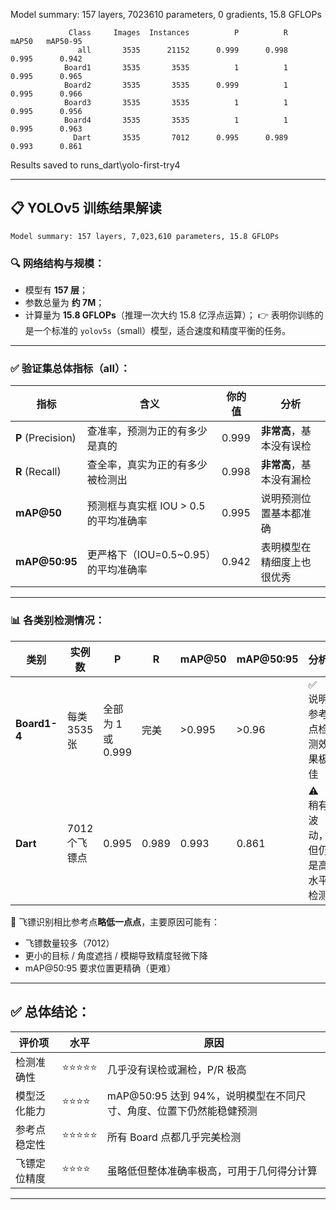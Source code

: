 Model summary: 157 layers, 7023610 parameters, 0 gradients, 15.8 GFLOPs

                 Class     Images  Instances          P          R      mAP50   mAP50-95 
                   all       3535      21152      0.999      0.998      0.995      0.942
                Board1       3535       3535          1          1      0.995      0.965
                Board2       3535       3535      0.999          1      0.995      0.966
                Board3       3535       3535          1          1      0.995      0.956
                Board4       3535       3535          1          1      0.995      0.963
                  Dart       3535       7012      0.995      0.989      0.993      0.861

Results saved to runs_dart\yolo-first-try4


---

## 📋 YOLOv5 训练结果解读

```
Model summary: 157 layers, 7,023,610 parameters, 15.8 GFLOPs
```

### 🔍 网络结构与规模：
- 模型有 **157 层**；
- 参数总量为 **约 7M**；
- 计算量为 **15.8 GFLOPs**（推理一次大约 15.8 亿浮点运算）；
👉 表明你训练的是一个标准的 `yolov5s`（small）模型，适合速度和精度平衡的任务。

---

### ✅ 验证集总体指标（all）：

| 指标 | 含义 | 你的值 | 分析 |
|------|------|--------|------|
| **P** (Precision) | 查准率，预测为正的有多少是真的 | 0.999 | **非常高**，基本没有误检 |
| **R** (Recall) | 查全率，真实为正的有多少被检测出 | 0.998 | **非常高**，基本没有漏检 |
| **mAP@50** | 预测框与真实框 IOU > 0.5 的平均准确率 | 0.995 | 说明预测位置基本都准确 |
| **mAP@50:95** | 更严格下（IOU=0.5~0.95）的平均准确率 | 0.942 | 表明模型在精细度上也很优秀 |

---

### 📊 各类别检测情况：

| 类别     | 实例数 | P | R | mAP@50 | mAP@50:95 | 分析 |
|----------|--------|----|----|--------|-----------|------|
| **Board1-4** | 每类 3535 张 | 全部为 1 或 0.999 | 完美 | >0.995 | >0.96 | ✅ 说明参考点检测效果极佳 |
| **Dart** | 7012 个飞镖点 | 0.995 | 0.989 | 0.993 | 0.861 | ⚠️ 稍有波动，但仍是高水平检测 |

📌 飞镖识别相比参考点**略低一点点**，主要原因可能有：
- 飞镖数量较多（7012）
- 更小的目标 / 角度遮挡 / 模糊导致精度轻微下降
- mAP@50:95 要求位置更精确（更难）

---

## ✅ 总体结论：

| 评价项 | 水平 | 原因 |
|--------|------|------|
| 检测准确性 | ⭐⭐⭐⭐⭐ | 几乎没有误检或漏检，P/R 极高 |
| 模型泛化能力 | ⭐⭐⭐⭐ | mAP@50:95 达到 94%，说明模型在不同尺寸、角度、位置下仍然能稳健预测 |
| 参考点稳定性 | ⭐⭐⭐⭐⭐ | 所有 Board 点都几乎完美检测 |
| 飞镖定位精度 | ⭐⭐⭐⭐ | 虽略低但整体准确率极高，可用于几何得分计算 |

---
